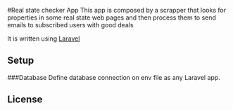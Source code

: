 #Real state checker App
This app is composed by a scrapper that looks for properties in some real state web pages and then process them to send 
emails to subscribed users with good deals

It is written using [Laravel](https://laravel.com)

## Setup
###Database
Define database connection on env file as any Laravel app.

## License


